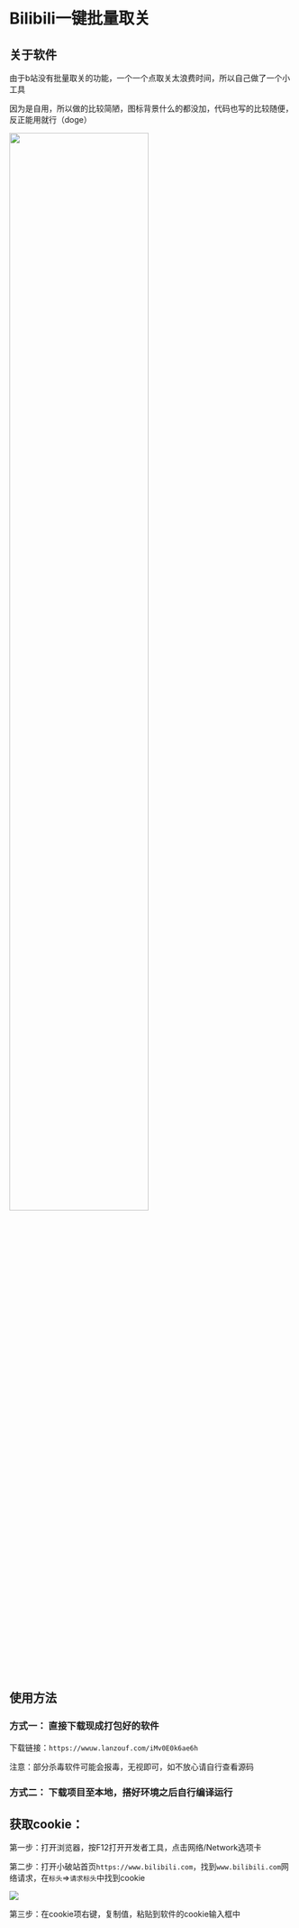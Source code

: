 # Bilibili一键批量取关

## 关于软件

由于b站没有批量取关的功能，一个一个点取关太浪费时间，所以自己做了一个小工具

因为是自用，所以做的比较简陋，图标背景什么的都没加，代码也写的比较随便，反正能用就行（doge）

<img src="https://zwhy-1310134253.cos.ap-beijing.myqcloud.com/bilibili_1.jpg" width="70%" height="70%" />

## 使用方法

### 方式一： 直接下载现成打包好的软件

下载链接：`https://wwuw.lanzouf.com/iMv0E0k6ae6h`

注意：部分杀毒软件可能会报毒，无视即可，如不放心请自行查看源码

### 方式二： 下载项目至本地，搭好环境之后自行编译运行

## 获取cookie：

第一步：打开浏览器，按F12打开开发者工具，点击网络/Network选项卡

第二步：打开小破站首页`https://www.bilibili.com`，找到`www.bilibili.com`网络请求，在`标头`=>`请求标头`中找到cookie

![](https://zwhy-1310134253.cos.ap-beijing.myqcloud.com/bilibili_2.png)

第三步：在cookie项右键，复制值，粘贴到软件的cookie输入框中
